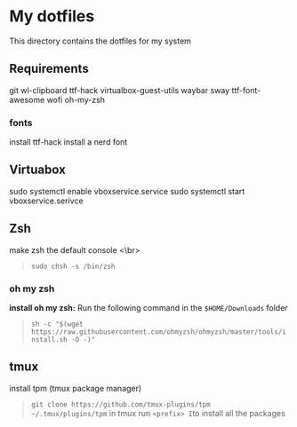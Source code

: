 # My dotfiles

This directory contains the dotfiles for my system

## Requirements
git
wl-clipboard
ttf-hack
virtualbox-guest-utils
waybar
sway
ttf-font-awesome
wofi
oh-my-zsh

### fonts
install ttf-hack
install a nerd font

## Virtuabox
sudo systemctl enable vboxservice.service
sudo systemctl start vboxservice.serivce

## Zsh
make zsh the default console <\br>
> `sudo chsh -s /bin/zsh`

### oh my zsh
**install oh my zsh:** 
Run the following command in the `$HOME/Downloads` folder
>`sh -c "$(wget https://raw.githubusercontent.com/ohmyzsh/ohmyzsh/master/tools/install.sh -O -)"`

## tmux
install tpm (tmux package manager)
> `git clone https://github.com/tmux-plugins/tpm ~/.tmux/plugins/tpm`
in tmux run `<prefix> I`to install all the packages

